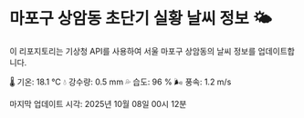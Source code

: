 
# 마포구 상암동 초단기 실황 날씨 정보 🌤️

이 리포지토리는 기상청 API를 사용하여 서울 마포구 상암동의 날씨 정보를 업데이트합니다. 

🌡️ 기온: 18.1 ℃
💧 강수량: 0.5 mm
💦 습도: 96 %
🌬️ 풍속: 1.2 m/s

마지막 업데이트 시각: 2025년 10월 08일 00시 12분    
